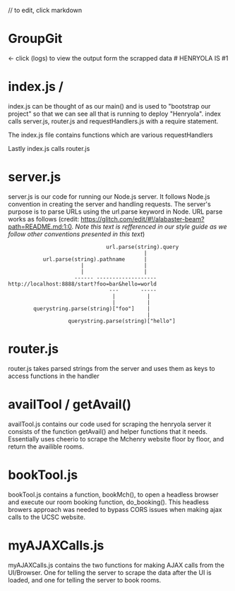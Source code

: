 // to edit, click markdown
# GroupGit

<- click (logs) to view the output form the scrapped data # HENRYOLA IS #1

# index.js /
index.js can be thought of as our main() and is used to "bootstrap our project" 
so that we can see all that is running to deploy "Henryola".
index calls server.js, router.js and requestHandlers.js with a require 
statement.

The index.js file contains functions which are various requestHandlers

Lastly index.js calls router.js

# server.js
server.js is our code for running our Node.js server.  It follows Node.js 
convention in creating the server and handling requests. The server's purpose
is to parse URLs using the url.parse keyword in Node. URL parse works as 
follows (credit: https://glitch.com/edit/#!/alabaster-beam?path=README.md:1:0. 
*Note this text is refferenced in our style guide as we follow other
conventions presented in this text*)



                                   url.parse(string).query
                                               |
               url.parse(string).pathname      |
                           |                   |
                           |                   |
                         ------ -------------------
    http://localhost:8888/start?foo=bar&hello=world
                                    ---       -----
                                     |          |
                                     |          |
            querystring.parse(string)["foo"]    |
                                                |
                       querystring.parse(string)["hello"]


# router.js
router.js takes parsed strings from the server and uses them as keys to access functions in the handler

# availTool / getAvail()
availTool.js contains our code used for scraping the henryola server it consists of the function getAvail() and helper functions that it needs. Essentially uses cheerio to scrape the Mchenry website floor by floor, and return the availible rooms.

# bookTool.js
bookTool.js contains a function, bookMch(), to open a headless browser and execute our room booking function, do_booking(). This headless browers approach was needed to bypass CORS issues when making ajax calls to the UCSC website.

# myAJAXCalls.js
myAJAXCalls.js contains the two functions for making AJAX calls from the UI/Browser. One for telling the server to scrape the data after the UI is loaded, and one for telling the server to book rooms.
